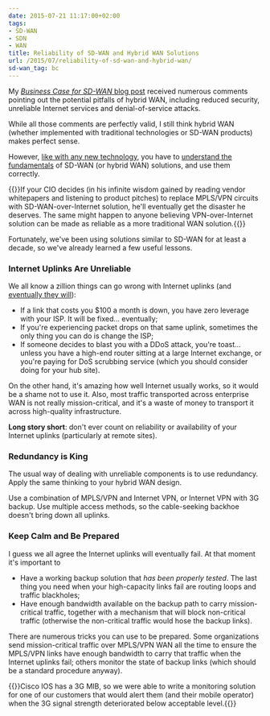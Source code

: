 ```yaml
---
date: 2015-07-21 11:17:00+02:00
tags:
- SD-WAN
- SDN
- WAN
title: Reliability of SD-WAN and Hybrid WAN Solutions
url: /2015/07/reliability-of-sd-wan-and-hybrid-wan/
sd-wan_tag: bc
---
```

My [*Business Case for SD-WAN* blog post](/2015/07/business-case-for-sd-wan/) received numerous comments pointing out the potential pitfalls of hybrid WAN, including reduced security, unreliable Internet services and denial-of-service attacks.

While all those comments are perfectly valid, I still think hybrid WAN (whether implemented with traditional technologies or SD-WAN products) makes perfect sense.
<!--more-->
However, [like with any new technology](/2015/03/response-why-technology-still-matters/), you have to [understand the fundamentals](/2015/03/you-must-understand-fundamentals-to-be/) of SD-WAN (or hybrid WAN) solutions, and use them correctly.

{{<note warn>}}If your CIO decides (in his infinite wisdom gained by reading vendor whitepapers and listening to product pitches) to replace MPLS/VPN circuits with SD-WAN-over-Internet solution, he'll eventually get the disaster he deserves. The same might happen to anyone believing VPN-over-Internet solution can be made as reliable as a more traditional WAN solution.{{</note>}}

Fortunately, we've been using solutions similar to SD-WAN for at least a decade, so we've already learned a few useful lessons.

### Internet Uplinks Are Unreliable

We all know a zillion things can go wrong with Internet uplinks (and [eventually they will](/2012/10/if-something-can-fail-it-will/)):

-   If a link that costs you \$100 a month is down, you have zero leverage with your ISP. It will be fixed... eventually;
-   If you're experiencing packet drops on that same uplink, sometimes the only thing you can do is change the ISP;
-   If someone decides to blast you with a DDoS attack, you're toast... unless you have a high-end router sitting at a large Internet exchange, or you're paying for DoS scrubbing service (which you should consider doing for your hub site).

On the other hand, it's amazing how well Internet usually works, so it would be a shame not to use it. Also, most traffic transported across enterprise WAN is not really mission-critical, and it's a waste of money to transport it across high-quality infrastructure.

**Long story short**: don't ever count on reliability or availability of your Internet uplinks (particularly at remote sites).

### Redundancy is King

The usual way of dealing with unreliable components is to use redundancy. Apply the same thinking to your hybrid WAN design.

Use a combination of MPLS/VPN and Internet VPN, or Internet VPN with 3G backup. Use multiple access methods, so the cable-seeking backhoe doesn't bring down all uplinks.

### Keep Calm and Be Prepared

I guess we all agree the Internet uplinks will eventually fail. At that moment it's important to

-   Have a working backup solution that *has been properly tested*. The last thing you need when your high-capacity links fail are routing loops and traffic blackholes;
-   Have enough bandwidth available on the backup path to carry mission-critical traffic, together with a mechanism that will block non-critical traffic (otherwise the non-critical traffic would hose the backup links).

There are numerous tricks you can use to be prepared. Some organizations send mission-critical traffic over MPLS/VPN WAN all the time to ensure the MPLS/VPN links have enough bandwidth to carry that traffic when the Internet uplinks fail; others monitor the state of backup links (which should be a standard procedure anyway).

{{<note info>}}Cisco IOS has a 3G MIB, so we were able to write a monitoring solution for one of our customers that would alert them (and their mobile operator) when the 3G signal strength deteriorated below acceptable level.{{</note>}}
